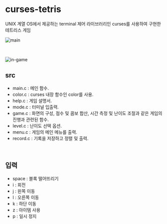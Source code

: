 # curses-tetris

UNIX 계열 OS에서 제공하는 terminal 제어 라이브러리인 curses를 사용하여 구현한 테트리스 게임

![main](https://user-images.githubusercontent.com/51525202/84583941-fda46600-ae39-11ea-85ba-a3e8a7e99525.png)

<br/>

![in-game](https://user-images.githubusercontent.com/51525202/84583942-fe3cfc80-ae39-11ea-87ca-4a58f77d9116.png)


## src
- main.c : 메인 함수.
- color.c : curses 내장 함수인 color를 사용.
- help.c : 게임 설명서.
- mode.c : 터미널 입출력.
- game.c : 화면의 구성, 점수 및 콤보 합산, 시간 측정 및 난이도 조절과 같은 게임의 진행과 관련된 함수.
- level.c : 난이도 선택 옵션.
- menu.c : 게임의 메인 메뉴를 출력.
- record.c : 기록을 저장하고 정렬 및 출력.  

<br/>

## 입력 
- space 	: 블록 떨어뜨리기
- i	: 회전
- j : 왼쪽 이동
- l	: 오른쪽 이동
- k	: 하단 이동
- z	: 아이템 사용
- p	: 일시 정지
